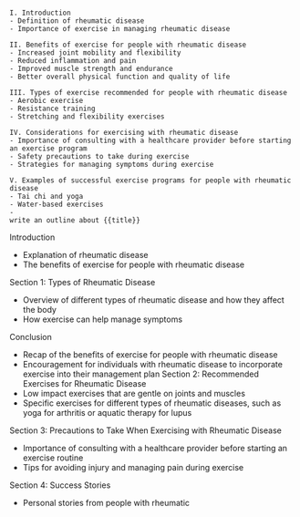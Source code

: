 ```tg

I. Introduction
- Definition of rheumatic disease
- Importance of exercise in managing rheumatic disease

II. Benefits of exercise for people with rheumatic disease
- Increased joint mobility and flexibility 
- Reduced inflammation and pain 
- Improved muscle strength and endurance 
- Better overall physical function and quality of life 

III. Types of exercise recommended for people with rheumatic disease
- Aerobic exercise 
- Resistance training 
- Stretching and flexibility exercises 

IV. Considerations for exercising with rheumatic disease
- Importance of consulting with a healthcare provider before starting an exercise program 
- Safety precautions to take during exercise 
- Strategies for managing symptoms during exercise 

V. Examples of successful exercise programs for people with rheumatic disease
- Tai chi and yoga 
- Water-based exercises 
-
write an outline about {{title}}
```

Introduction
- Explanation of rheumatic disease
- The benefits of exercise for people with rheumatic disease

Section 1: Types of Rheumatic Disease
- Overview of different types of rheumatic disease and how they affect the body
- How exercise can help manage symptoms

Conclusion
- Recap of the benefits of exercise for people with rheumatic disease 
- Encouragement for individuals with rheumatic disease to incorporate exercise into their management plan
Section 2: Recommended Exercises for Rheumatic Disease
- Low impact exercises that are gentle on joints and muscles
- Specific exercises for different types of rheumatic diseases, such as yoga for arthritis or aquatic therapy for lupus

Section 3: Precautions to Take When Exercising with Rheumatic Disease 
- Importance of consulting with a healthcare provider before starting an exercise routine 
- Tips for avoiding injury and managing pain during exercise 

Section 4: Success Stories 
- Personal stories from people with rheumatic